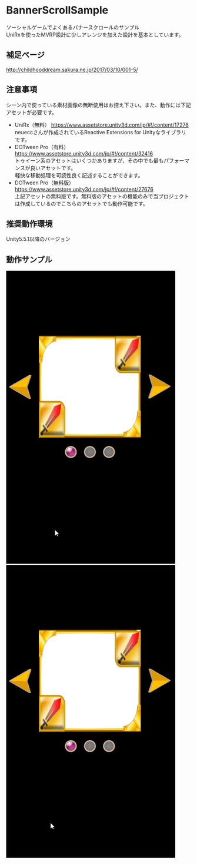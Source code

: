 # BannerScrollSample
ソーシャルゲームでよくあるバナースクロールのサンプル<br>
UniRxを使ったMVRP設計に少しアレンジを加えた設計を基本としています。
## 補足ページ
http://childhooddream.sakura.ne.jp/2017/03/10/001-5/
## 注意事項
シーン内で使っている素材画像の無断使用はお控え下さい。また、動作には下記アセットが必要です。<br>
* UniRx（無料）
https://www.assetstore.unity3d.com/jp/#!/content/17276<br>
neueccさんが作成されているReactive Extensions for Unityなライブラリです。<br>
* DOTween Pro（有料）
https://www.assetstore.unity3d.com/jp/#!/content/32416<br>
トゥイーン系のアセットはいくつかありますが、その中でも最もパフォーマンスが良いアセットです。<br>
軽快な移動処理を可読性良く記述することができます。
* DOTween Pro（無料版）
https://www.assetstore.unity3d.com/jp/#!/content/27676<br>
上記アセットの無料版です。無料版のアセットの機能のみで当プロジェクトは作成しているのでこちらのアセットでも動作可能です。<br>
## 推奨動作環境
Unity5.5.1以降のバージョン
## 動作サンプル
<img src="https://github.com/yunomigithub/BannerScrollSample/blob/image/BannerSample1.gif">
<img src="https://github.com/yunomigithub/BannerScrollSample/blob/image/BannerSample2.gif">

